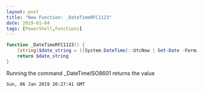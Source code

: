 ```yaml
---
layout: post
title: "New Function: _DateTimeRFC1123"
date: 2019-01-04
tags: [PowerShell,Functions]
---
```


```powershell
function _DateTimeRFC1123() {
    [string]$date_string = ([System.DateTime]::UtcNow | Get-Date -Format R).ToString()
    return $date_string
}
```

Running the command _DateTimeISO8601 returns the value

```
Sun, 06 Jan 2019 20:27:41 GMT
```
